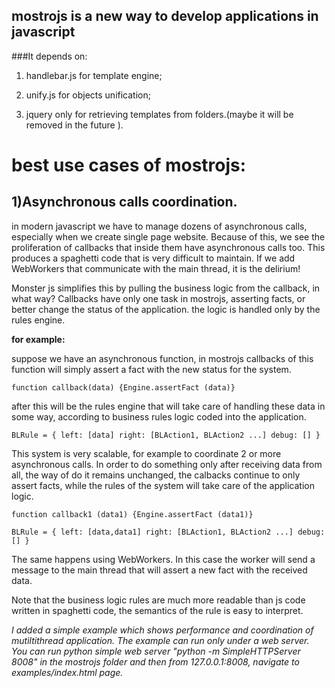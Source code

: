 mostrojs is a new way to develop applications in javascript
-----------------------------------------------------------

###It depends on:

1. handlebar.js for template engine;

2. unify.js for objects unification;

3. jquery only for retrieving templates from folders.(maybe it will be removed in the future ).

best use cases of mostrojs:
===========================

1)Asynchronous calls coordination.
----------------------------------

in modern javascript we have to manage dozens of asynchronous calls, especially when we create single page website.
Because of this, we see the proliferation of callbacks that inside them have asynchronous calls too.
This produces a spaghetti code that is very difficult to maintain.
If we add WebWorkers that communicate with the main thread, it is the delirium!

Monster js simplifies this by pulling the business logic from the callback, in what way?
Callbacks have only one task in mostrojs, asserting facts, or better change the status of the application.
the logic is handled only by the rules engine.

**for example:**

suppose we have an asynchronous function, in mostrojs callbacks of this function will simply assert a fact
with the new status for the system.

`function callback(data) {Engine.assertFact (data)}`

after this will be the rules engine that will take care of handling these data in some way, according to business rules logic
coded into the application.

`BLRule = {
left: [data]
right: [BLAction1, BLAction2 ...]
debug: []
}`

This system is very scalable, for example to coordinate 2 or more asynchronous calls.
 In order to do something only after receiving data from all, the way of do it remains unchanged, the calbacks continue to only assert facts, while the rules of the system will take care of the application logic.

`function callback1 (data1) {Engine.assertFact (data1)}`

`BLRule = {
left: [data,data1]
right: [BLAction1, BLAction2 ...]
debug: []
}`

The same happens using WebWorkers. In this case the worker will send a message to the main thread that will assert a new fact with the received data.

Note that the business logic rules are much more readable than js code written in spaghetti code, the semantics of the rule is easy to interpret.

*I added a simple example which shows performance and coordination of mutìltithread application.
The example can run only under a web server.
You can run python simple web server "python -m SimpleHTTPServer 8008" in the mostrojs folder and then from 127.0.0.1:8008, navigate to examples/index.html page.*
